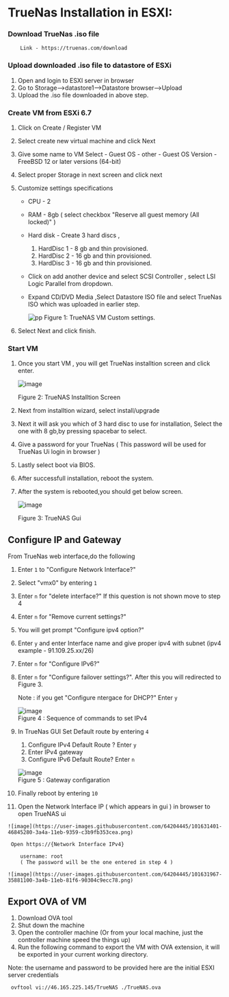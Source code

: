 # TrueNas Installation in ESXI: 

### Download TrueNas .iso file 

        Link - https://truenas.com/download 

### Upload downloaded .iso file to datastore of ESXi

1. Open and login to ESXI server in browser
2. Go to Storage-->datastore1-->Datastore browser-->Upload
3. Upload the .iso file downloaded in above step.

    
### Create VM from ESXi 6.7

1. Click on Create / Register VM
   
2. Select create new virtual machine and click Next

3. Give some name to VM 
   Select 
       - Guest OS - other
       - Guest OS Version - FreeBSD 12 or later versions (64-bit)

4. Select proper Storage in next screen and click next

5. Customize settings specifications
    - CPU - 2
    - RAM - 8gb ( select checkbox "Reserve all guest memory (All locked)" )
    - Hard disk - Create 3 hard discs , 
      1. HardDisc 1 - 8 gb and thin provisioned.
      2. HardDisc 2 - 16 gb and thin provisioned.
      3. HardDisc 3 - 16 gb and thin provisioned.
    
    - Click on add another device and select SCSI Controller , select LSI Logic Parallel from dropdown.
    - Expand CD/DVD Media ,Select Datastore ISO file and select TrueNas ISO which was uploaded in earlier step. 

        ![pp](https://user-images.githubusercontent.com/70108899/101371990-b27c8480-38ab-11eb-85eb-98f87b327966.PNG)
        Figure 1: TrueNAS VM Custom settings.
6. Select Next and click finish.
    
### Start VM   
 
1. Once you start VM , you will get TrueNas installtion screen and click enter.
        
      ![image](https://user-images.githubusercontent.com/64204445/101630468-e9d46800-3a48-11eb-928b-b197b4ef53bc.png)
            
      Figure 2: TrueNAS Installtion Screen
        
2. Next from installtion wizard, select install/upgrade 

3. Next it will ask you which of 3 hard disc to use for installation, Select the one with 8 gb,by pressing spacebar to select. 

4. Give a password for your TrueNas ( This password will be used for TrueNas Ui login in browser )

5. Lastly select boot via BIOS.

6. After successfull installation, reboot the system.

7. After the system is rebooted,you should get below screen.

    ![image](https://user-images.githubusercontent.com/64204445/101628021-36b63f80-3a45-11eb-913e-65547fc7d6c2.png)
    
      Figure 3: TrueNAS Gui 
           
## Configure IP and Gateway   

From TrueNas web interface,do the following   

1. Enter `1` to "Configure Network Interface?"
2. Select "vmx0" by entering `1`
3. Enter `n` for "delete interface?" If this question is not shown move to step 4
4. Enter `n` for "Remove current settings?"
5. You will get prompt "Configure ipv4 option?"
6. Enter `y` and enter Interface name and give proper ipv4 with subnet (ipv4 example - 91.109.25.xx/26)
7. Enter `n` for "Configure IPv6?"
8. Enter `n` for "Configure failover settings?". After this you will redirected to Figure 3.

    Note : if you get "Configure ntergace for DHCP?" Enter `y` 

   ![image](https://user-images.githubusercontent.com/64204445/101627046-c78c1b80-3a43-11eb-8d86-1a07a017f9cb.png)  
        Figure 4 : Sequence of commands to set IPv4
                    
9. In TrueNas GUI Set Default route by entering `4`
      1. Configure IPv4 Default Route ? Enter `y`
      2. Enter IPv4 gateway  
      3. Configure IPv6 Default Route? Enter `n`
      
      ![image](https://user-images.githubusercontent.com/64204445/101626935-a4616c00-3a43-11eb-9a63-a4f75820b01f.png)  
        Figure 5 : Gateway configaration
        
10. Finally reboot by entering `10`
            
11.  Open the Network Interface IP ( which appears in gui ) in browser to open TrueNAS ui

    ![image](https://user-images.githubusercontent.com/64204445/101631401-46845280-3a4a-11eb-9359-c3b9fb353cea.png)

     Open https://{Network Interface IPv4}
        
        username: root
        ( The password will be the one entered in step 4 )
        
    ![image](https://user-images.githubusercontent.com/64204445/101631967-35881100-3a4b-11eb-81f6-90304c9ecc78.png)

        
 ## Export OVA of VM
1. Download OVA tool
2. Shut down the machine 
3. Open the controller machine (Or from your local machine, just the controller machine speed the things up)
4. Run the following command to export the VM with OVA extension, it will be exported in your current working directory.

Note: the username and password to be provided here are the initial ESXI server credentials  

     ovftool vi://46.165.225.145/TrueNAS ./TrueNAS.ova
    



